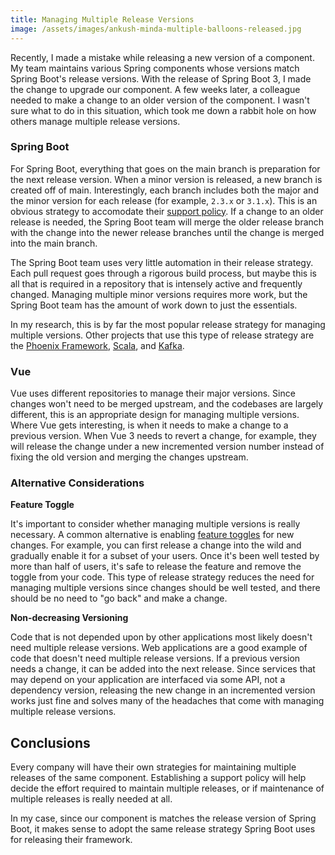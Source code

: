 ```yaml
---
title: Managing Multiple Release Versions
image: /assets/images/ankush-minda-multiple-balloons-released.jpg
---
```


Recently, I made a mistake while releasing a new version of a component. My team maintains various Spring components whose versions match Spring Boot's release versions. With the release of Spring Boot 3, I made the change to upgrade our component. A few weeks later, a colleague needed to make a change to an older version of the component. I wasn't sure what to do in this situation, which took me down a rabbit hole on how others manage multiple release versions.

### Spring Boot

For Spring Boot, everything that goes on the main branch is preparation for the next release version. When a minor version is released, a new branch is created off of main. Interestingly, each branch includes both the major and the minor version for each release (for example, `2.3.x` or `3.1.x`). This is an obvious strategy to accomodate their [support policy](https://github.com/spring-projects/spring-boot/wiki/Supported-Versions). If a change to an older release is needed, the Spring Boot team will merge the older release branch with the change into the newer release branches until the change is merged into the main branch. 

The Spring Boot team uses very little automation in their release strategy. Each pull request goes through a rigorous build process, but maybe this is all that is required in a repository that is intensely active and frequently changed. Managing multiple minor versions requires more work, but the Spring Boot team has the amount of work down to just the essentials.

In my research, this is by far the most popular release strategy for managing multiple versions. Other projects that use this type of release strategy are the [Phoenix Framework](https://github.com/phoenixframework/phoenix), [Scala](https://github.com/scala/scala), and [Kafka](https://github.com/apache/kafka).

### Vue

Vue uses different repositories to manage their major versions. Since changes won't need to be merged upstream, and the codebases are largely different, this is an appropriate design for managing multiple versions. Where Vue gets interesting, is when it needs to make a change to a previous version. When Vue 3 needs to revert a change, for example, they will release the change under a new incremented version number instead of fixing the old version and merging the changes upstream.

### Alternative Considerations

**Feature Toggle**

It's important to consider whether managing multiple versions is really necessary. A common alternative is enabling [feature toggles](neede://martinfowler.com/articles/feature-toggles.html) for new changes. For example, you can first release a change into the wild and gradually enable it for a subset of your users. Once it's been well tested by more than half of users, it's safe to release the feature and remove the toggle from your code. This type of release strategy reduces the need for managing multiple versions since changes should be well tested, and there should be no need to "go back" and make a change.

**Non-decreasing Versioning**

Code that is not depended upon by other applications most likely doesn't need multiple release versions. Web applications are a good example of code that doesn't need multiple release versions. If a previous version needs a change, it can be added into the next release. Since services that may depend on your application are interfaced via some API, not a dependency version, releasing the new change in an incremented version works just fine and solves many of the headaches that come with managing multiple release versions.

## Conclusions

Every company will have their own strategies for maintaining multiple releases of the same component. Establishing a support policy will help decide the effort required to maintain multiple releases, or if maintenance of multiple releases is really needed at all.

In my case, since our component is matches the release version of Spring Boot, it makes sense to adopt the same release strategy Spring Boot uses for releasing their framework.
